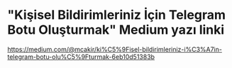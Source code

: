 # "Kişisel Bildirimleriniz İçin Telegram Botu Oluşturmak" Medium yazı linki
https://medium.com/@mcakir/ki%C5%9Fisel-bildirimleriniz-i%C3%A7in-telegram-botu-olu%C5%9Fturmak-6eb10d51383b
